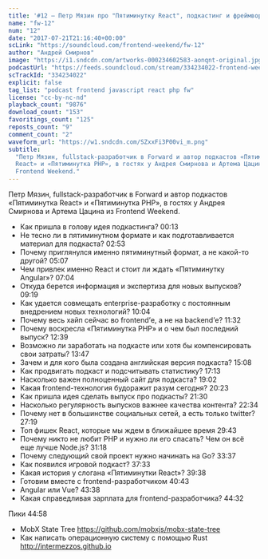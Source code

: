 ```yaml
---
title: '#12 – Петр Мязин про "Пятиминутку React", подкастинг и фреймворки'
name: "fw-12"
num: "12"
date: "2017-07-21T21:16:40+00:00"
scLink: "https://soundcloud.com/frontend-weekend/fw-12"
author: "Андрей Смирнов"
image: "https://i1.sndcdn.com/artworks-000234602583-aonqnt-original.jpg"
podcastUrl: "https://feeds.soundcloud.com/stream/334234022-frontend-weekend-fw-12.m4a"
scTrackId: "334234022"
explicit: false
tag_list: "podcast frontend javascript react php fw"
license: "cc-by-nc-nd"
playback_count: "9876"
download_count: "153"
favoritings_count: "125"
reposts_count: "9"
comment_count: "2"
waveform_url: "https://w1.sndcdn.com/SZxxFi3P00vi_m.png"
subtitle:
  "Петр Мязин, fullstack-разработчик в Forward и автор подкастов «Пятиминутка
  React» и «Пятиминутка PHP», в гостях у Андрея Смирнова и Артема Цацина из
  Frontend Weekend."
---
```


Петр Мязин, fullstack-разработчик в Forward и автор подкастов «Пятиминутка
React» и «Пятиминутка PHP», в гостях у Андрея Смирнова и Артема Цацина из
Frontend Weekend.

- Как пришла в голову идея подкастинга? <timecode sec="13">00:13</timecode>
- Не тесно ли в пятиминутном формате и как подготавливается материал для
  подкаста? <timecode sec="173">02:53</timecode>
- Почему приглянулся именно пятиминутный формат, а не какой-то другой?
  <timecode sec="307">05:07</timecode>
- Чем привлек именно React и стоит ли ждать «Пятиминутку Angular»?
  <timecode sec="424">07:04</timecode>
- Откуда берется информация и экспертиза для новых выпусков?
  <timecode sec="559">09:19</timecode>
- Как удается совмещать enterprise-разработку с постоянным внедрением новых
  технологий? <timecode sec="604">10:04</timecode>
- Почему весь хайп сейчас во frontend’е, а не на backend’е?
  <timecode sec="692">11:32</timecode>
- Почему воскресла «Пятиминутка PHP» и о чем был последний выпуск?
  <timecode sec="759">12:39</timecode>
- Возможно ли заработать на подкасте или хотя бы компенсировать свои затраты?
  <timecode sec="827">13:47</timecode>
- Зачем и для кого была создана английская версия подкаста?
  <timecode sec="908">15:08</timecode>
- Как продвигать подкаст и подсчитывать статистику?
  <timecode sec="1033">17:13</timecode>
- Насколько важен полноценный сайт для подкаста?
  <timecode sec="1142">19:02</timecode>
- Какая frontend-технология будоражит разум сегодня?
  <timecode sec="1223">20:23</timecode>
- Как пришла идея сделать выпуск про подкасты?
  <timecode sec="1290">21:30</timecode>
- Насколько регулярность выпусков важнее качества контента?
  <timecode sec="1354">22:34</timecode>
- Почему нет в большинстве социальных сетей, а есть только twitter?
  <timecode sec="1639">27:19</timecode>
- Топ фишек React, которые мы ждем в ближайшее время
  <timecode sec="1783">29:43</timecode>
- Почему никто не любит PHP и нужно ли его спасать? Чем он всё еще лучше
  Node.js? <timecode sec="1878">31:18</timecode>
- Почему следующий свой проект нужно начинать на Go?
  <timecode sec="2017">33:37</timecode>
- Как появился игровой подкаст? <timecode sec="2253">37:33</timecode>
- Какая история у слогана «Пятиминутки React»?
  <timecode sec="2378">39:38</timecode>
- Готовим вместе с frontend-разработчиком <timecode sec="2443">40:43</timecode>
- Angular или Vue? <timecode sec="2618">43:38</timecode>
- Какая справедливая зарплата для frontend-разработчика?
  <timecode sec="2672">44:32</timecode>

Пики <timecode sec="2698">44:58</timecode>

- MobX State Tree <https://github.com/mobxjs/mobx-state-tree>
- Как написать операционную систему с помощью Rust
  <http://intermezzos.github.io>
